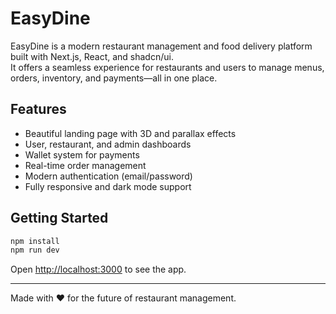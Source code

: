 # EasyDine

EasyDine is a modern restaurant management and food delivery platform built with Next.js, React, and shadcn/ui.  
It offers a seamless experience for restaurants and users to manage menus, orders, inventory, and payments—all in one place.

## Features

- Beautiful landing page with 3D and parallax effects
- User, restaurant, and admin dashboards
- Wallet system for payments
- Real-time order management
- Modern authentication (email/password)
- Fully responsive and dark mode support

## Getting Started

```bash
npm install
npm run dev
```

Open [http://localhost:3000](http://localhost:3000) to see the app.

---

Made with ❤️ for the future of restaurant management.
